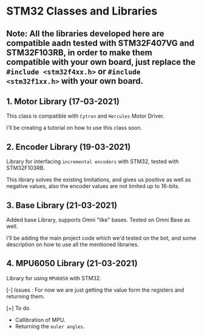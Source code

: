 # STM32 Classes and Libraries

## Note: All the libraries developed here are compatible aadn tested with STM32F407VG and STM32F103RB, in order to make them compatible with your own board, just replace the `#include <stm32f4xx.h>` or `#include <stm32f1xx.h>` with your own board.

## 1. Motor Library (17-03-2021)

This class is compatible with `Cytron` and `Hercules` Motor Driver.

I'll be creating a tutorial on how to use this class soon.

## 2. Encoder Library (19-03-2021)

Library for interfacing `incremental encoders` with STM32, tested with STM32F103RB. 

This library solves the existing limitations, and gives us positive as well as negative values, also the encoder values are not limited up to 16-bits.

## 3. Base Library (21-03-2021)

Added base Library, supports Omni "like" bases. Tested on Omni Base as well.

I'll be adding the main project code which we'd tested on the bot, and some description on how to use all the mentioned libraries.

## 4. MPU6050 Library (21-03-2021)

Library for using `MPU6050` with STM32.

[-] Issues : For now we are just getting the value form the registers and returning them. 

[+] To do 
* Callibration of MPU.
* Returning the `euler angles`.
